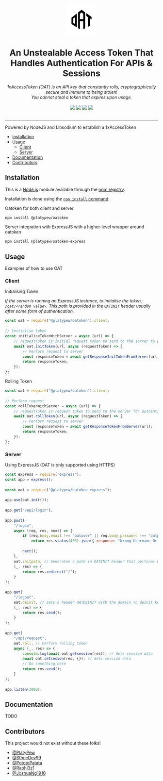 <p align="center">
    <br />
    <img src="./logo.png" alt="oat" style="width: 20%; height: auto;"/>
    <h1 align="center">An Unstealable Access Token That Handles Authentication For APIs & Sessions</h1>
</p>

<p align="center">
    <i>1xAccessToken (OAT) is an API key that constantly rolls, cryptographically secure and immune to being stolen!</i><br />
    <i>You cannot steal a token that expires upon usage.</i>
    <br /><br />
    <img src="https://img.shields.io/badge/license-LGPLv3-green" />
    <img src="https://img.shields.io/badge/node-%3E%3D19.8.0-brightgreen" />
    <a href="https://www.npmjs.com/package/@platypew/oatoken"><img src="https://img.shields.io/npm/v/@platypew/oatoken?label=oatoken" /></a>
    <a href="https://www.npmjs.com/package/@platypew/oatoken-express"><img src="https://img.shields.io/npm/v/@platypew/oatoken-express?label=oatoken-express" /></a>
    <br /><br />
</p>
<hr>

Powered by NodeJS and Libsodium to establish a 1xAccessToken

-   [Installation](#installation)
-   [Usage](#usage)
    -   [Client](#client)
    -   [Server](#server)
-   [Documentation](#documentation)
-   [Contributors](#Contributors)

## Installation

This is a [Node.js](https://nodejs.org/en/) module available through the
[npm registry](https://www.npmjs.com/).

Installation is done using the
[`npm install` command](https://docs.npmjs.com/getting-started/installing-npm-packages-locally):

Oatoken for both client and server

```bash
npm install @platypew/oatoken
```

Server integration with ExpressJS with a higher-level wrapper around oatoken

```bash
npm install @platypew/oatoken-express
```

## Usage

Examples of how to use OAT

### Client

Initialising Token

_If the server is running an ExpressJS instance, to initialise the token, `/oat/<random value>`. This path is provided in the `OATINIT` header usually after some form of authentication._

```javascript
const oat = require("@platypew/oatoken").client;

// Initialise token
const initialiseTokenWithServer = async (url) => {
    // requestToken is initial request token to send to the server to perform key  exchange
    await oat.initToken(url, async (requestToken) => {
        // Perform request to server
        const responseToken = await getResponseInitTokenFromServer(url);
        return responseToken;
    });
};
```

Rolling Token

```javascript
const oat = require("@platypew/oatoken").client;

// Perform request
const rollTokenWithServer = async (url) => {
    // requestToken is request token to send to the server for authentication
    await oat.rollToken(url, async (requestToken) => {
        // Perform request to server
        const responseToken = await getResponseTokenFromServer(url);
        return responseToken;
    });
};
```

### Server

Using ExpressJS (OAT is only supported using HTTPS)

```javascript
const express = require("express");
const app = express();

const oat = require("@platypew/oatoken-express");

app.use(oat.init());

app.get("/api/login");

app.post(
    "/login",
    async (req, res, next) => {
        if (req.body.email !== "oatuser" || req.body.password !== "oatpassword")
            return res.status(403).json({ response: "Wrong Username Or Password" });

        next();
    },
    oat.initpath, // Generates a path in OATINIT header that performs key exchange
    (_, res) => {
        return res.redirect("/");
    }
);

app.get(
    "/logout",
    oat.deinit, // Sets a header OATDEINIT with the domain to deinit keys
    (_, res) => {
        return res.send();
    }
);

app.get(
    "/api/request",
    oat.roll, // Perform rolling token
    async (_, res) => {
        console.log(await oat.getsession(res)); // Gets session data
        await oat.setsesion(res, {}); // Sets session data
        // Do something here
        return res.send();
    }
);

app.listen(3000);
```

## Documentation

TODO

## Contributors

This project would not exist without these folks!

-   [@PlatyPew](https://github.com/PlatyPew)
-   [@S0meDev99](https://github.com/S0meDev99)
-   [@PototoPatata](https://github.com/PototoPatata)
-   [@Raphi3z1](https://github.com/Raphi3z1)
-   [@JoshuaNg1910](https://github.com/JoshuaNg1910)
